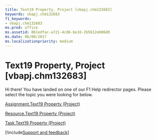 ```yaml
---
title: Text19 Property, Project [vbapj.chm132683]
keywords: vbapj.chm132683
f1_keywords:
- vbapj.chm132683
ms.prod: office
ms.assetid: 061edfac-a721-4c86-be16-2b5612e606d0
ms.date: 06/08/2017
ms.localizationpriority: medium
---
```



# Text19 Property, Project [vbapj.chm132683]

Hi there! You have landed on one of our F1 Help redirector pages. Please select the topic you were looking for below.

[Assignment.Text19 Property (Project)](https://msdn.microsoft.com/library/288bf010-c3af-047b-459b-75461ec928f5%28Office.15%29.aspx)

[Resource.Text19 Property (Project)](https://msdn.microsoft.com/library/353160a4-413c-7123-a4a2-fc98a083364c%28Office.15%29.aspx)

[Task.Text19 Property (Project)](https://msdn.microsoft.com/library/d49e1b01-d118-138d-08af-9b9f15d03973%28Office.15%29.aspx)

[!include[Support and feedback](~/includes/feedback-boilerplate.md)]